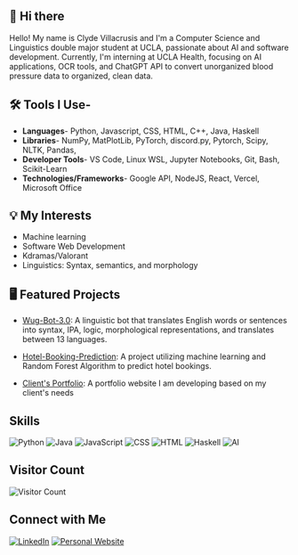 ## 👋 Hi there 
Hello! My name is Clyde Villacrusis and I'm a Computer Science and Linguistics double major student at UCLA, passionate about AI and software development. Currently, I'm interning at UCLA Health, focusing on AI applications, OCR tools, and ChatGPT API to convert unorganized blood pressure data to organized, clean data.

## 🛠️ Tools I Use- 
- **Languages**- Python, Javascript, CSS, HTML, C++, Java, Haskell
- **Libraries**- NumPy, MatPlotLib, PyTorch, discord.py, Pytorch, Scipy, NLTK, Pandas, 
- **Developer Tools**- VS Code, Linux WSL, Jupyter Notebooks, Git, Bash, Scikit-Learn 
- **Technologies/Frameworks**- Google API, NodeJS, React, Vercel, Microsoft Office

## 💡 My Interests 

- Machine learning
- Software Web Development
- Kdramas/Valorant
- Linguistics: Syntax, semantics, and morphology

## 🖥️ Featured Projects

- [Wug-Bot-3.0](https://github.com/Clyde0513/Wug-Bot-3.0): A linguistic bot that translates English words or sentences into syntax, IPA, logic, morphological representations, and translates between 13 languages.

- [Hotel-Booking-Prediction](https://github.com/Clyde0513/Hotel-Booking-Prediction): A project utilizing machine learning and Random Forest Algorithm to predict hotel bookings.

- [Client's Portfolio](https://github.com/Clyde0513/anaPortfolio): A portfolio website I am developing based on my client's needs

## Skills

![Python](https://img.shields.io/badge/Python-3776AB?style=for-the-badge&logo=python&logoColor=white)
![Java](https://img.shields.io/badge/Java-00599C?style=for-the-badge&logo=c%2B%2B&logoColor=white)
![JavaScript](https://img.shields.io/badge/JavaScript-FF6F00?style=for-the-badge&logo=ai&logoColor=white)
![CSS](https://img.shields.io/badge/CSS-FF6F00?style=for-the-badge&logo=ai&logoColor=white)
![HTML](https://img.shields.io/badge/HTML-FF6F00?style=for-the-badge&logo=ai&logoColor=white)
![Haskell](https://img.shields.io/badge/Haskell-FF6F00?style=for-the-badge&logo=ai&logoColor=white)
![AI](https://img.shields.io/badge/AI-FF6F00?style=for-the-badge&logo=ai&logoColor=white)

## Visitor Count
![Visitor Count](https://shields.io/badge/dynamic/json?color=informational&label=Profile%20Views&query=views&url=https://api.github.com/users/Clyde0513)


## Connect with Me

[![LinkedIn](https://img.shields.io/badge/LinkedIn-0A66C2?style=for-the-badge&logo=linkedin&logoColor=white)](https://www.linkedin.com/in/clydevillacrusis/)
[![Personal Website](https://img.shields.io/badge/Website-FF7139?style=for-the-badge&logo=firefox&logoColor=white)](https://clyde.at)
